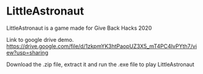 # LittleAstronaut
LittleAstronaut is a game made for Give Back Hacks 2020


Link to google drive demo.
https://drive.google.com/file/d/1zkpmYK3htPaopUZ3X5_mT4PC4IvPYth7/view?usp=sharing

Download the .zip file, extract it and run the .exe file to play LittleAstronaut
